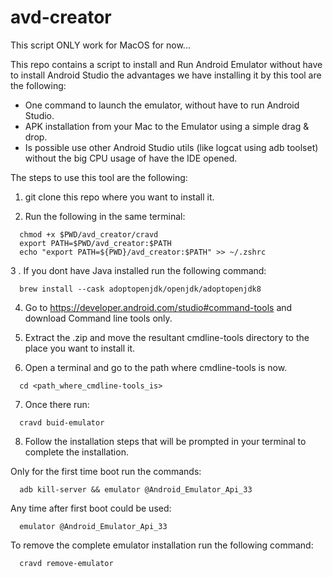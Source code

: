 # avd-creator

This script ONLY work for MacOS for now...

This repo contains a script to install and Run Android Emulator without have to install Android Studio the advantages we have installing it by this tool are the following:

- One command to launch the emulator, without have to run Android Studio.
- APK installation from your Mac to the Emulator using a simple drag & drop.
- Is possible use other Android Studio utils (like logcat using adb toolset) without the big CPU usage of have the IDE opened.

The steps to use this tool are the following:

1. git clone this repo where you want to install it.

2. Run the following in the same terminal:

```
  chmod +x $PWD/avd_creator/cravd
  export PATH=$PWD/avd_creator:$PATH  
  echo "export PATH=${PWD}/avd_creator:$PATH" >> ~/.zshrc
``` 

3 . If you dont have Java installed run the following command:
```
  brew install --cask adoptopenjdk/openjdk/adoptopenjdk8
```
4. Go to https://developer.android.com/studio#command-tools and download Command line tools only.

5. Extract the .zip and move the resultant cmdline-tools directory to the place you want to install it.

6. Open a terminal and go to the path where cmdline-tools is now.
```  
  cd <path_where_cmdline-tools_is>
``` 
7. Once there run:
```  
  cravd buid-emulator
```
8. Follow the installation steps that will be prompted in your terminal to complete the installation.

Only for the first time boot run the commands:
```
  adb kill-server && emulator @Android_Emulator_Api_33
```  
Any time after first boot could be used:
```
  emulator @Android_Emulator_Api_33
```  
  
To remove the complete emulator installation run the following command:
```
  cravd remove-emulator
```  
  
  
  
